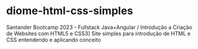 # diome-html-css-simples
Santander Bootcamp 2023 - Fullstack Java+Angular / Introdução a Criação de Websites com HTML5 e CSS3] Site simples para introdução de HTML e CSS entendendo e aplicando conceito
